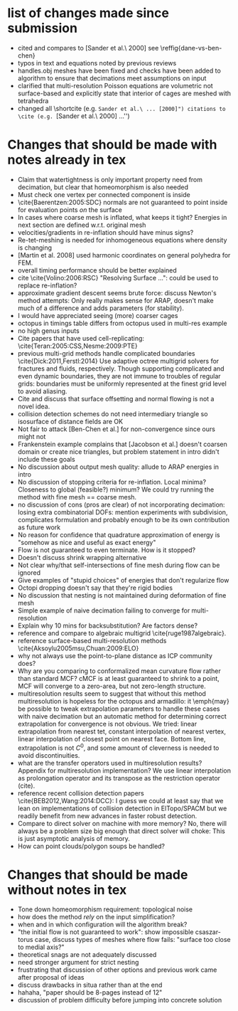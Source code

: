 # list of changes made since submission

- cited and compares to [Sander et al.\ 2000] see \reffig{dane-vs-ben-chen}
- typos in text and equations noted by previous reviews
- handles.obj meshes have been fixed and checks have been added to
  algorithm to ensure that decimations meet assumptions on input
- clarified that multi-resolution Poisson equations are volumetric not
  surface-based and explicitly state that interior of cages are meshed with
  tetrahedra
- changed all \shortcite (e.g. ``Sander et al.\ ... [2000]") citations to \cite
  (e.g. ``[Sander et al.\ 2000] ...'')



# Changes that should be made with notes already in tex

 - Claim that watertightness is only important property need from decimation,
   but clear that homeomorphism is also needed 
 - Must check one vertex per connected component is inside
 - \cite{Baerentzen:2005:SDC} normals are not guaranteed to point inside for
   evaluation points _on_ the surface
 - In cases where coarse mesh is inflated, what keeps it tight? Energies in
   next section are defined w.r.t. original mesh
 - velocities/gradients in re-inflation should have minus signs?
 - Re-tet-meshing is needed for inhomogeneous equations where density is
   changing 
 - [Martin et al. 2008] used harmonic coordinates on general polyhedra for FEM.
 - overall timing performance should be better explained
 - cite \cite{Volino:2006:RSC} "Resolving Surface ...": could be used to replace
   re-inflation?
 - approximate gradient descent seems brute force: discuss Newton's method
   attempts: Only really makes sense for ARAP, doesn't make much of a
   difference and adds parameters (for stability).
 - I would have appreciated seeing (more) coarser cages
 - octopus in timings table differs from octopus used in multi-res example
 - no high genus inputs 
 - Cite papers that have used cell-replicating:
   \cite{Teran:2005:CSS,Nesme:2009:PTE}
 - previous multi-grid methods handle complicated boundaries
   \cite{Dick:2011,Ferstl:2014} Use adaptive octree multigrid solvers for
   fractures and fluids, respectively.  Though supporting complicated and even
   dynamic boundaries, they are not immune to troubles of regular grids:
   boundaries must be uniformly represented at the finest grid level to avoid
   aliasing.
 - Cite and discuss that surface offsetting and normal flowing is not a novel
   idea.
 - collision detection schemes do not need intermediary triangle so isosurface
   of distance fields are OK
 - Not fair to attack [Ben-Chen et al.] for non-convergence since ours might
   not
 - Frankenstein example complains that [Jacobson et al.] doesn't coarsen domain
   or create nice triangles, but problem statement in intro didn't include
   these goals
 - No discussion about output mesh quality: allude to ARAP energies in intro
 - No discussion of stopping criteria for re-inflation. Local minima? Closeness
   to global (feasible?) minimum? We could try running the method with fine
   mesh == coarse mesh.
 - no discussion of cons (pros are clear) of not incorporating decimation:
   losing extra combinatorial DOFs: mention experiments with subdivision,
   complicates formulation and probably enough to be its own contribution as
   future work
 - No reason for confidence that quadrature approximation of energy is "somehow
   as nice and useful as exact energy"
 - Flow is not guaranteed to even terminate. How is it stopped?
 - Doesn't discuss shrink wrapping alternative
 - Not clear why/that self-intersections of fine mesh during flow can be ignored
 - Give examples of "stupid choices" of energies that don't regularize flow
 - Octopi dropping doesn't say that they're rigid bodies
 - No discussion that nesting is not maintained during deformation of fine mesh
 - Simple example of naive decimation failing to converge for multi-resolution
 - Explain why 10 mins for backsubstitution? Are factors dense?
 - reference and compare to algebraic multigrid \cite{ruge1987algebraic}.
 - reference surface-based multi-resolution methods
   \cite{Aksoylu2005msu,Chuan:2009:ELO}
 - why not always use the point-to-plane distance as ICP community does?
 - Why are you comparing to conformalized mean curvature flow rather than
   standard MCF? cMCF is at least guaranteed to shrink to a point, MCF will
   converge to a zero-area, but not zero-length structure.
 - multiresolution results seem to suggest that without this method
   multiresolution is hopeless for the octopus and armadillo: it \emph{may} be
   possible to tweak extrapolation parameters to handle these cases with naive
   decimation but an automatic method for determining correct extrapolation for
   convergence is not obvious. We tried: linear extrapolation from nearest tet,
   constant interpolation of nearest vertex, linear interpolation of closest
   point on nearest face. Bottom line, extrapolation is not $C^0$, and some
   amount of cleverness is needed to avoid discontinuities.
 - what are the transfer operators used in multiresolution results? Appendix
   for multiresolution implementation? We use linear interpolation as
   prolongation operator and its transpose as the restriction operator (cite).
 - reference recent collision detection papers \cite{BEB2012,Wang:2014:DCC}: I
   guess we could at least say that we lean on implementations of collision
   detection in ElTopo/SPACM but we readily benefit from new advances in
   faster  robust detection.
 - Compare to direct solver on machine with more memory? No, there will always
   be a problem size big enough that direct solver will choke: This is just
   asymptotic analysis of memory.
 - How can point clouds/polygon soups be handled?

# Changes that should be made without notes in tex

 - Tone down homeomorphism requirement: topological noise
 - how does the method _rely_ on the input simplification?
 - when and in which configuration will the algorithm break?
 - "the initial flow is not guaranteed to work": show impossible csaszar-torus
   case, discuss types of meshes where flow fails: "surface too close to medial
   axis?"
 - theoretical snags are not adequately discussed
 - need stronger argument for strict nesting
 - frustrating that discussion of other options and previous work came after
   proposal of ideas
 - discuss drawbacks in situa rather than at the end
 - hahaha, "paper should be 8-pages instead of 12"
 - discussion of problem difficulty before jumping into concrete solution

